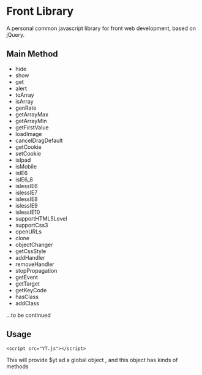 Front Library
=============

A personal common javascript library for front web development, based on jQuery.

## Main Method

* hide
* show 
* get 
* alert
* toArray
* isArray
* genRate 
* getArrayMax
* getArrayMin
* getFirstValue
* loadImage
* cancelDragDefault
* getCookie
* setCookie
* isIpad
* isMobile
* isIE6
* isIE6_8
* islessIE6
* islessIE7
* islessIE8
* islessIE9
* islessIE10
* supportHTML5Level
* supportCss3
* openURLs
* clone
* objectChanger
* getCssStyle
* addHandler
* removeHandler
* stopPropagation
* getEvent
* getTarget
* getKeyCode
* hasClass
* addClass

...to be continued
## Usage
	<script src="YT.js"></script>

This will provide $yt ad a global object , and this object has kinds of methods
